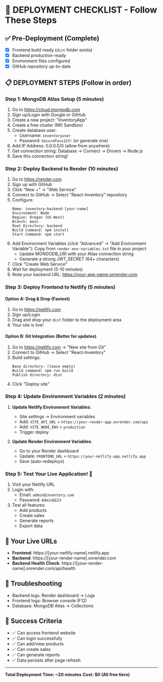 # 🚀 DEPLOYMENT CHECKLIST - Follow These Steps

## ✅ Pre-Deployment (Complete)
- [x] Frontend build ready (`dist` folder exists)
- [x] Backend production-ready
- [x] Environment files configured
- [x] GitHub repository up-to-date

## 📋 DEPLOYMENT STEPS (Follow in order)

### Step 1: MongoDB Atlas Setup (5 minutes)
1. Go to https://cloud.mongodb.com
2. Sign up/Login with Google or GitHub
3. Create a new project: "InventoryApp"
4. Create a free cluster (M0 Sandbox)
5. Create database user:
   - Username: `inventoryuser`
   - Password: `SecurePass123!` (or generate one)
6. Add IP Address: 0.0.0.0/0 (allow from anywhere)
7. Get connection string: Database → Connect → Drivers → Node.js
8. Save this connection string!

### Step 2: Deploy Backend to Render (10 minutes)
1. Go to https://render.com
2. Sign up with GitHub
3. Click "New +" → "Web Service"
4. Connect to GitHub → Select "React-Inventory" repository
5. Configure:
   ```
   Name: inventory-backend-[your-name]
   Environment: Node
   Region: Oregon (US West)
   Branch: main
   Root Directory: backend
   Build Command: npm install
   Start Command: npm start
   ```
6. Add Environment Variables (click "Advanced" → "Add Environment Variable"):
   Copy from `render-env-variables.txt` file in your project
   - Update MONGODB_URI with your Atlas connection string
   - Generate a strong JWT_SECRET (64+ characters)
7. Click "Create Web Service"
8. Wait for deployment (5-10 minutes)
9. Note your backend URL: https://your-app-name.onrender.com

### Step 3: Deploy Frontend to Netlify (5 minutes)

#### Option A: Drag & Drop (Fastest)
1. Go to https://netlify.com
2. Sign up/Login
3. Drag and drop your `dist` folder to the deployment area
4. Your site is live!

#### Option B: Git Integration (Better for updates)
1. Go to https://netlify.com → "New site from Git"
2. Connect to GitHub → Select "React-Inventory"
3. Build settings:
   ```
   Base directory: (leave empty)
   Build command: npm run build
   Publish directory: dist
   ```
4. Click "Deploy site"

### Step 4: Update Environment Variables (2 minutes)
1. **Update Netlify Environment Variables**:
   - Site settings → Environment variables
   - Add: `VITE_API_URL` = `https://your-render-app.onrender.com/api`
   - Add: `VITE_NODE_ENV` = `production`
   - Trigger deploy

2. **Update Render Environment Variables**:
   - Go to your Render dashboard
   - Update: `FRONTEND_URL` = `https://your-netlify-app.netlify.app`
   - Save (auto-redeploys)

### Step 5: Test Your Live Application! 🎉
1. Visit your Netlify URL
2. Login with:
   - Email: `admin@inventory.com`
   - Password: `Admin@123`
3. Test all features:
   - Add products
   - Create sales
   - Generate reports
   - Export data

## 📱 Your Live URLs
- **Frontend**: https://[your-netlify-name].netlify.app
- **Backend**: https://[your-render-name].onrender.com
- **Backend Health Check**: https://[your-render-name].onrender.com/api/health

## 🔧 Troubleshooting
- Backend logs: Render dashboard → Logs
- Frontend logs: Browser console (F12)
- Database: MongoDB Atlas → Collections

## 🎯 Success Criteria
- ✅ Can access frontend website
- ✅ Can login successfully
- ✅ Can add/view products
- ✅ Can create sales
- ✅ Can generate reports
- ✅ Data persists after page refresh

---
**Total Deployment Time: ~20 minutes**
**Cost: $0 (All free tiers)**
